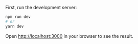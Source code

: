 

First, run the development server:

```bash
npm run dev
# or
yarn dev
```

Open [http://localhost:3000](http://localhost:3000) in your browser to see the result.

